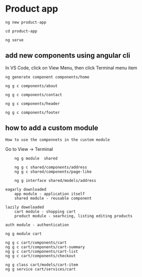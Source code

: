 # Product app

```
ng new product-app

cd product-app

ng serve

```

## add new components using angular cli

In VS Code, click on View Menu, then click Terminal menu item

```
ng generate component components/home

ng g c components/about

ng g c components/contact

ng g c components/header

ng g c components/footer
```

## how to add a custom module
    How to use the componnets in the custom module

Go to View -> Terminal 

```
    ng g module  shared

    ng g c shared/components/address
    ng g c shared/components/page-like

    ng g interface shared/models/address
```

```
eagarly downloaded
    app module - application itself
    shared module - reusable component

lazily downloaded
    cart module - shopping cart
    product module - searhcing, listing editing products

auth module - authentication
```

```
ng g module cart

ng g c cart/components/cart
ng g c cart/components/cart-summary
ng g c cart/components/cart-list
ng g c cart/components/checkout

ng g class cart/models/cart-item
ng g service cart/services/cart
```